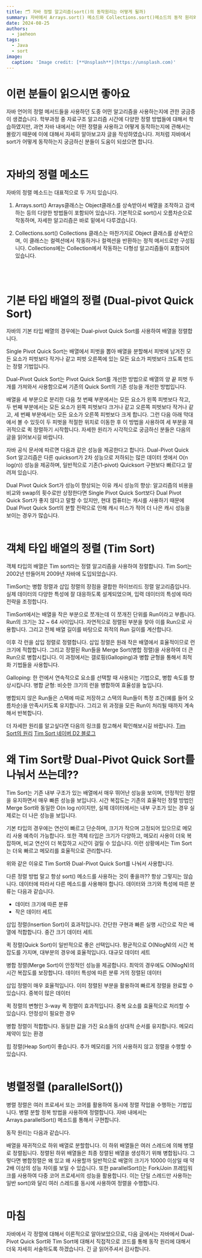 ```yaml
---
title: 🗂️ 자바 정렬 알고리즘(sort()의 동작원리는 어떻게 될까)
summary: 자바에서 Arrays.sort() 메소드와 Collections.sort()메소드의 동작 원리와 알고리즘(Dual Pivot Quick Sort & Tim Sort)
date: 2024-08-25
authors:
  - jaeheon
tags:
  - Java
  - sort
image:
  caption: 'Image credit: [**Unsplash**](https://unsplash.com)'
---
```


# 이런 분들이 읽으시면 좋아요
자바 언어의 정렬 메서드들을 사용하던 도중 어떤 알고리즘을 사용하는지에 관한 궁금증이 생겼습니다. 학부과정 중 자료구조 알고리즘 시간에 다양한 정렬 방법들에 대해서 학습하였지만, 과연 자바 내에서는 어떤 정렬을 사용하고 어떻게 동작하는지에 관해서는 몰랐기 때문에 이에 대해서 자세히 알아보고자 글을 작성하였습니다. 저처럼 자바에서 sort가 어떻게 동작하는지 궁금하신 분들이 도움이 되셨으면 합니다.
<br><br>

# 자바의 정렬 메소드
자바의 정렬 메소드는 대표적으로 두 가지 있습니다.

1. Arrays.sort()
Arrays클래스는 Object클래스를 상속받아서 배열을 조작하고 검색하는 등의 다양한 방법들이 포함되어 있습니다. 기본적으로 sort()시 오름차순으로 작동하며, 자세한 알고리즘은 바로 밑에서 다루겠습니다.

2. Collections.sort()
Collections 클래스는 마찬가지로 Object 클래스를 상속받으며, 이 클래스는 컬렉션에서 작동하거나 컬렉션을 반환하는 정적 메서드로만 구성됩니다. Collections에는 Collection에서 작동하는 다형성 알고리즘들이 포함되어 있습니다.

<br><br>
# 기본 타입 배열의 정렬 (Dual-pivot Quick Sort)
자바의 기본 타입 배열의 경우에는 Dual-pivot Quick Sort를 사용하여 배열을 정렬합니다.

Single Pivot Quick Sort는 배열에서 피벗을 뽑아 배열을 분할해서 피벗에 남겨진 모든 요소가 피벗보다 작거나 같고 피벗 오른쪽에 있는 모든 요소가 피벗보다 크도록 만드는 정렬 기법입니다.

Dual-Pivot Quick Sort는 Pivot Quick Sort를 개선한 방법으로 배열의 양 끝 피벗 두 개를 가져와서 사용함으로써 기존의 Quick Sort의 기존 성능을 개선한 방법입니다.

배열을 세 부분으로 분리한 다음 첫 번째 부분에서는 모든 요소가 왼쪽 피벗보다 작고, 두 번째 부분에서는 모든 요소가 왼쪽 피벗보다 크거나 같고 오른쪽 피벗보다 작거나 같고, 세 번째 부분에서는 모든 요소가 오른쪽 피벗보다 크게 합니다. 그런 다음 아래 막대에서 볼 수 있듯이 두 피벗을 적절한 위치로 이동한 후 이 방법을 사용하여 세 부분을 재귀적으로 퀵 정렬하기 시작합니다. 자세한 원리가 시각적으로 궁금하신 분들은 다음의 글을 읽어보시길 바랍니다.

자바 공식 문서에 따르면 다음과 같은 성능을 제공한다고 합니다.
Dual-Pivot Quick Sort 알고리즘은 다른 quicksort가 2차 성능으로 저하되는 많은 데이터 셋에서 O(n log(n)) 성능을 제공하며, 일반적으로 기존(1-pivot) Quicksort 구현보다 빠르다고 알려져 있습니다.

Dual Pivot Quick Sort가 성능이 향상되는 이유
캐시 성능의 향상: 알고리즘의 비용을 비교와 swap의 횟수로만 상정한다면 Single Pivot Quick Sort보다 Dual Pivot Quick Sort가 좋지 않다고 말할 수 있지만, 현대 컴퓨터는 캐시를 사용하기 때문에 Dual Pivot Quick Sort의 분할 전략으로 인해 캐시 미스가 적어 더 나은 캐시 성능을 보이는 경우가 많습니다.
<br><br>

# 객체 타입 배열의 정렬 (Tim Sort)
객체 타입의 배열은 Tim sort라는 정렬 알고리즘을 사용하여 정렬합니다. Tim Sort는 2002년 만들어져 2009년 자바에 도입되었습니다.

TimSort는 병합 정렬과 삽입 정렬의 장점을 결합한 하이브리드 정렬 알고리즘입니다. 실제 데이터의 다양한 특성에 잘 대응하도록 설계되었으며, 입력 데이터의 특성에 따라 전략을 조정합니다.

TimSort에서는 배열을 작은 부분으로 쪼개는데 이 쪼개진 단위를 Run이라고 부릅니다. Run의 크기는 32 ~ 64 사이입니다. 자연적으로 정렬된 부분을 찾아 이를 Run으로 사용합니다. 그리고 전체 배열 길이를 바탕으로 최적의 Run 길이를 계산합니다.

이후 각 런을 삽입 정렬로 정렬합니다. 삽입 정렬은 원래 작은 배열에서 효율적이므로 런 크기에 적합합니다. 그리고 정렬된 Run들을 Merge Sort(병합 정렬)을 사용하여 더 큰 Run으로 병합시킵니다. 이 과정에서는 갤로핑(Galloping)과 병합 균형을 통해서 최적화 기법들을 사용합니다.

Galloping: 한 런에서 연속적으로 요소를 선택할 때 사용되는 기법으로, 병합 속도를 향상시킵니다.
병합 균형: 비슷한 크기의 런을 병합하여 효율성을 높입니다.

병합되지 않은 Run들은 스택에 따로 저장하고 스택의 Run들이 특정 조건(예를 들어 오름차순)을 만족시키도록 유지합니다. 그리고 위 과정을 모든 Run이 처리될 때까지 계속해서 반복합니다.

더 자세한 원리를 알고싶다면 다음의 링크를 참고해서 확인해보시길 바랍니다.
[Tim Sort의 원리](https://skerritt.blog/timsort/)
[Tim Sort 네이버 D2 블로그](https://d2.naver.com/helloworld/0315536) 


# 왜 Tim Sort랑 Dual-Pivot Quick Sort를 나눠서 쓰는데??
Tim Sort는 기존 내부 구조가 있는 배열에서 매우 뛰어난 성능을 보이며, 안정적인 정렬을 유지하면서 매우 빠른 성능을 보입니다. 시간 복잡도는 기존의 효율적인 정렬 방법인 Merge Sort와 동일한 O(n log n)이지만, 실제 데이터에서는 내부 구조가 있는 경우 실제로는 더 나은 성능을 보입니다.

기본 타입의 경우에는 연산이 빠르고 단순하며, 크기가 작으며 고정되어 있으므로 메모리 사용 예측이 가능합니다. 또한 객체 타입은 크기가 다양하고, 메모리 사용이 더욱 복잡하며, 비교 연산이 더 복잡하고 시간이 걸릴 수 있습니다. 이런 상황에서는 Tim Sort는 더욱 빠르고 메모리를 효율적으로 관리합니다.

위와 같은 이유로 Tim Sort와 Dual-Pivot Quick Sort를 나눠서 사용합니다.

다른 정렬 방법 말고 항상 sort() 메소드를 사용하는 것이 좋을까??
항상 그렇지는 않습니다. 데이터에 따라서 다른 메소드를 사용해야 합니다. 데이터와 크기와 특성에 따른 분류는 다음과 같습니다.

- 데이터 크기에 따른 분류
- 작은 데이터 세트

삽입 정렬(Insertion Sort)이 효과적입니다.
간단한 구현과 빠른 실행 시간으로 작은 배열에 적합합니다.
중간 크기 데이터 세트

퀵 정렬(Quick Sort)이 일반적으로 좋은 선택입니다.
평균적으로 O(NlogN)의 시간 복잡도를 가지며, 대부분의 경우에 효율적입니다.
대규모 데이터 세트

병합 정렬(Merge Sort)이 안정적인 성능을 제공합니다.
최악의 경우에도 O(NlogN)의 시간 복잡도를 보장합니다.
데이터 특성에 따른 분류
거의 정렬된 데이터

삽입 정렬이 매우 효율적입니다.
이미 정렬된 부분을 활용하여 빠르게 정렬을 완료할 수 있습니다.
중복이 많은 데이터

퀵 정렬의 변형인 3-way 퀵 정렬이 효과적입니다.
중복 요소를 효율적으로 처리할 수 있습니다.
안정성이 필요한 경우

병합 정렬이 적합합니다.
동일한 값을 가진 요소들의 상대적 순서를 유지합니다.
메모리 제약이 있는 환경

힙 정렬(Heap Sort)이 좋습니다.
추가 메모리를 거의 사용하지 않고 정렬을 수행할 수 있습니다.
<br><br>

# 병렬정렬 (parallelSort())
병렬 정렬은 여러 프로세서 또는 코어를 활용하여 동시에 정렬 작업을 수행하는 기법입니다. 병렬 분할 정복 방법을 사용하여 정렬합니다. 자바 내에서는 Arrays.parallelSort() 메소드를 통해서 구현합니다.

동작 원리는 다음과 같습니다.

배열을 재귀적으로 하위 배열로 분할합니다.
이 하위 배열들은 여러 스레드에 의해 병렬로 정렬됩니다.
정렬된 하위 배열들은 최종 정렬된 배열을 생성하기 위해 병합됩니다. 그렇다면 병합정렬은 왜 있고 왜 사용할까
일반적으로 배열의 크기가 10000 이상일 때 약 2배 이상의 성능 차이를 보일 수 있습니다. 또한 parallelSort()는 Fork/Join 프레임워크를 사용하여 다중 코어 프로세서의 성능을 활용합니다. 이는 단일 스레드만 사용하는 일반 sort()와 달리 여러 스레드를 동시에 사용하여 정렬을 수행합니다.
<br><br>

# 마침
자바에서 각 정렬에 대해서 이론적으로 알아보았으므로, 다음 글에서는 자바에서 Dual-Pivot Quick Sort와 Tim Sort에 대해서 직접적으로 코드를 통해 동작 원리에 대해서 더욱 자세히 서술하도록 하겠습니다. 긴 글 읽어주셔서 감사합니다.
